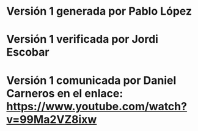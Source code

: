 # Versión 1 generada por Pablo López
# Versión 1 verificada por Jordi Escobar
# Versión 1 comunicada por Daniel Carneros en el enlace: https://www.youtube.com/watch?v=99Ma2VZ8ixw
